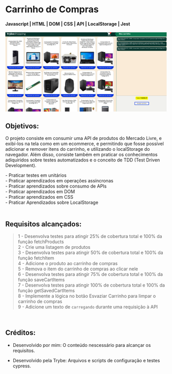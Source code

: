 # Carrinho de Compras

#### Javascript | HTML | DOM | CSS | API | LocalStorage | Jest

 <img src="images/preview.png" width="900px" >

## Objetivos:

O projeto consiste em consumir uma API de produtos do Mercado Livre, e exibí-los na tela como em um ecommerce, e permitindo que fosse possível adicionar e remover itens do carrinho, e utilizando o localStorage do navegador. Além disso, consiste também em praticar os conhecimentos adiquiridos sobre testes automatizados e o conceito de TDD (Test Driven Development).

<section>
- Praticar testes em unitários
</br> - Praticar aprendizados em operações assíncronas
</br> - Praticar aprendizados sobre consumo de APIs
</br> - Praticar aprendizados em DOM
</br> - Praticar aprendizados em CSS
</br> - Praticar Aprendizados sobre LocalStorage

</section>

</br>

## Requisitos alcançados:

>1 - Desenvolva testes para atingir 25% de cobertura total e 100% da função fetchProducts
</br> 2 - Crie uma listagem de produtos
</br> 3 - Desenvolva testes para atingir 50% de cobertura total e 100% da função fetchItem 
</br> 4 - Adicione o produto ao carrinho de compras
</br> 5 - Remova o item do carrinho de compras ao clicar nele
</br> 6 - Desenvolva testes para atingir 75% de cobertura total e 100% da função saveCartItems
</br> 7 - Desenvolva testes para atingir 100% de cobertura total e 100% da função getSavedCartItems
</br> 8 - Implemente a lógica no botão Esvaziar Carrinho para limpar o carrinho de compras
</br> 9 - Adicione um texto de `carregando` durante uma requisição à API


</br>

## Créditos:

- Desenvolvido por mim: O conteúdo nescessário para alcançar os requisitos.

- Desenvolvido pela Trybe: Arquivos e scripts de configuração e testes cypress.